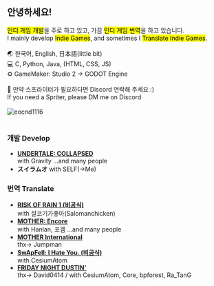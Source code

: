 ## 안녕하세요!
<mark>인디 게임 개발</mark>을 주로 하고 있고, 가끔 <mark>인디 게임 번역</mark>을 하고 있습니다.<br>
I mainly develop <mark>Indie Games</mark>, and sometimes I <mark>Translate Indie Games</mark>.
<br>
<br>
🌏 한국어, English, 日本語(little bit)<br>
💻 C, Python, Java, (HTML, CSS, JS)<br>
⚙️ GameMaker: Studio 2 → GODOT Engine<br>
<br>
📑 만약 스프라이터가 필요하다면 Discord 연락해 주세요 :)<br>
    If you need a Spriter, please DM me on Discord
<br><br>
![eocnd1116](https://count.getloli.com/@eocnd1116?name=eocnd1116&theme=capoo-2&padding=7&offset=0&align=top&scale=1&pixelated=1&darkmode=auto)<br>
<br>
### 개발 Develop
  - [**UNDERTALE: COLLAPSED**](https://gamejolt.com/games/UTCP/667837)<br>
    with Gravity  ...and many people
  - **スイラムオ**
    with SELF(->Me)
### 번역 Translate
  - [**RISK OF RAIN 1 (비공식)**](https://steamcommunity.com/sharedfiles/filedetails/?id=2826112260)<br>
    with 살코기가좋아(Salomanchicken)
  - [**MOTHER: Encore**](https://motherencore.com/)<br>
    with Hanlan, 포갬  ...and many people
  - [**MOTHER International**](https://www.mother4ever.net/motherinternational/)<br>
    thx-> Jumpman
  - [**SwApFell: I Hate You. (비공식)**](https://gamejolt.com/games/KRSwapfeller/981816)<br>
    with CesiumAtom
  - [**FRIDAY NIGHT DUSTIN'**](https://gamejolt.com/games/fridaynightdustinFULL/1012008)<br>
    thx-> David0414 / with CesiumAtom, Core, bpforest, Ra_TanG
